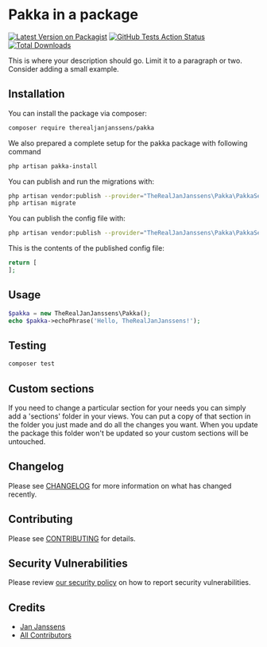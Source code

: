 # Pakka in a package

[![Latest Version on Packagist](https://img.shields.io/packagist/v/therealjanjanssens/pakka.svg?style=flat-square)](https://packagist.org/packages/therealjanjanssens/pakka)
[![GitHub Tests Action Status](https://img.shields.io/github/workflow/status/therealjanjanssens/pakka/run-tests?label=tests)](https://github.com/therealjanjanssens/pakka/actions?query=workflow%3ATests+branch%3Amaster)
[![Total Downloads](https://img.shields.io/packagist/dt/therealjanjanssens/pakka.svg?style=flat-square)](https://packagist.org/packages/therealjanjanssens/pakka)


This is where your description should go. Limit it to a paragraph or two. Consider adding a small example.

## Installation

You can install the package via composer:

```bash
composer require therealjanjanssens/pakka
```

We also prepared a complete setup for the pakka package with following command
```bash
php artisan pakka-install
```

You can publish and run the migrations with:

```bash
php artisan vendor:publish --provider="TheRealJanJanssens\Pakka\PakkaServiceProvider" --tag="migrations"
php artisan migrate
```

You can publish the config file with:
```bash
php artisan vendor:publish --provider="TheRealJanJanssens\Pakka\PakkaServiceProvider" --tag="config"
```

This is the contents of the published config file:

```php
return [
];
```

## Usage

```php
$pakka = new TheRealJanJanssens\Pakka();
echo $pakka->echoPhrase('Hello, TheRealJanJanssens!');
```

## Testing

```bash
composer test
```

## Custom sections
If you need to change a particular section for your needs you can simply add a 'sections' folder in your views. You can put a copy of that section in the folder you just made and do all the changes you want. When you update the package this folder won't be updated so your custom sections will be untouched.

## Changelog

Please see [CHANGELOG](CHANGELOG.md) for more information on what has changed recently.

## Contributing

Please see [CONTRIBUTING](.github/CONTRIBUTING.md) for details.

## Security Vulnerabilities

Please review [our security policy](../../security/policy) on how to report security vulnerabilities.

## Credits

- [Jan Janssens](https://github.com/TheRealJanJanssens)
- [All Contributors](../../contributors)

<!-- ## License

The MIT License (MIT). Please see [License File](LICENSE.md) for more information. -->
